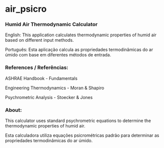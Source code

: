 # air_psicro

### Humid Air Thermodynamic Calculator

English: This application calculates thermodynamic properties of humid air based on different input methods.


Português: Esta aplicação calcula as propriedades termodinâmicas do ar úmido com base em diferentes métodos de entrada.

### References / Referências:
ASHRAE Handbook - Fundamentals 

Engineering Thermodynamics - Moran & Shapiro

Psychrometric Analysis - Stoecker & Jones

### About:
This calculator uses standard psychrometric equations to determine the thermodynamic properties of humid air.

Esta calculadora utiliza equações psicrométricas padrão para determinar as propriedades termodinâmicas do ar úmido.
